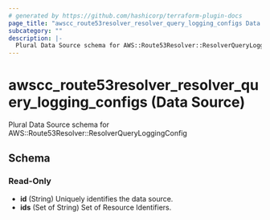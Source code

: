 ```yaml
---
# generated by https://github.com/hashicorp/terraform-plugin-docs
page_title: "awscc_route53resolver_resolver_query_logging_configs Data Source - terraform-provider-awscc"
subcategory: ""
description: |-
  Plural Data Source schema for AWS::Route53Resolver::ResolverQueryLoggingConfig
---
```


# awscc_route53resolver_resolver_query_logging_configs (Data Source)

Plural Data Source schema for AWS::Route53Resolver::ResolverQueryLoggingConfig



<!-- schema generated by tfplugindocs -->
## Schema

### Read-Only

- **id** (String) Uniquely identifies the data source.
- **ids** (Set of String) Set of Resource Identifiers.


